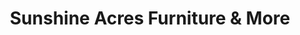 ---
title: "Sunshine Acres Furniture & More"
url: /apache-junction/sunshine-acres-furniture-und-more/
shop: Gebrauchtwaren
---